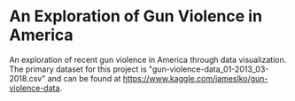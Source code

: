 # An Exploration of Gun Violence in America
An exploration of recent gun violence in America through data visualization. The primary dataset for this project is "gun-violence-data_01-2013_03-2018.csv" and can be found at https://www.kaggle.com/jameslko/gun-violence-data.
